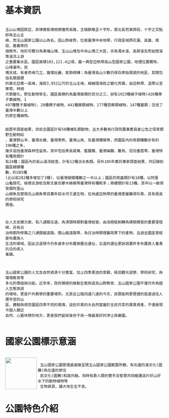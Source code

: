 <style>
  html {
    height: 100%;
  }

  body {
    background-image: url("//i.imgur.com/DpG4BZn.png");
    background-repeat: no-repeat;
    background-attachment: fixed;
    background-position: center;
    background-size: cover;
  }
</style>

<h1 style="font-family:標楷體;">基本資訊</h1>
<pre class="highlight"><code>
玉山山塊因歐亞、菲律賓板塊相擠撞而高隆，主稜脈略呈十字形，南北長而東西短，十字之交點即為玉山主
峰，而玉山國家公園以山為名，因山勢峻秀，位居臺灣中央地帶，行政區域跨花蓮、高雄、南投、嘉義等四
個縣市，地形可概分為東埔山塊、玉山山塊及中央山塊三大區，亦為濁水溪、高屏溪及秀姑巒溪等溪流上游
之重要集水區。園區面積103,121.4公頃，屬一典型亞熱帶高山型國家公園，地理位置獨特，山峰遍布，岩
塊天成，有者奇峰兀立，雄偉壯麗，氣勢磅礡；為臺灣高山少數仍保存原始風貌的地區，其間包括名聞遐邇
的東北亞第一高峰，海拔3,952公尺的玉山主峰，植被隨海拔之變化而異，由亞熱帶、溫帶以至寒帶，林相
次第變化，野生動物孳生，園區面積約為臺灣面積的百分之三，卻有1923種被子植物(426種單子葉植物、1
497種雙子葉植物)、28種裸子植物、441種蕨類植物，177種苔蘚類植物，147種菌類；含括了臺灣半數以上
的原生種植物。

經歷年調查結果，目前全園區計有58種哺乳類動物，且大多數為行政院農業委員會公告之保育類野生動物如
，臺灣野山羊、臺灣水鹿、臺灣黑熊、臺灣山羌、及臺灣獼猴等，而園區內的鳥類種數亦有約196種之多，
幾乎涵括臺灣森林性留鳥，其中包括黑長尾雉、藍腹鷳、臺灣噪鶥、藪鳥、冠羽畫眉等，臺灣特有種鳥類計
有24種；園區內的高山溪流經查，計有12種淡水魚類。另外105年委託專家調查結果，共記錄到園區蝴蝶種
數，約285種 (比以前282種多增加了3種)，佔臺灣蝴蝶種數之一半以上；園區的爬蟲類計有18種，以阿里
山龜殼花、梭德氏游蛇及斯文豪氏攀木蜥蜴等臺灣特有種較多；兩棲類計有13種，其中以一級保育類阿里山
山椒魚及楚南氏山椒魚等百萬年前冰河孓遺生物，在地處亞熱帶的臺灣更屬難得珍貴，具有極高的學術研究
價值。

在人文史蹟方面，有八通關古道，為清領時期對臺灣經營，由消極抵制轉為積極開發的重要里程碑，另有日
治時期所修築之八通關越道路、關山越道路等，為日治時期理蕃政策下的產物，且過去園區曾經是布農族人
生活的領域，因此古道現今仍多處多分布農族舊社遺址，古道的遺址更訴說著許多布農族人奮勇抗日的感人
事蹟。

玉山國家公園的人文及自然資源十分豐富，加上四季更迭的景緻，極具觀光遊憩、學術研究，與環境教育等
多元的價值與功能。近年來，政府積極的推動生態旅遊及山野教育，玉山國家公園不僅可作為國人生態旅遊
的場地，更是戶外教學的重要場所。尤其在公路四通八達的今天，民眾能夠更便捷的抵達過往人煙罕至的山
區，體驗與感受園區四季不同的風情。這些珍貴的大自然當屬於全民共享的寶貴資產，不僅是現今國人親近
自然，心靈休憩的地方，更是我們留給後世子孫一塊最美好的淨土與樂園。
</code></pre>
<h1 style="font-family:標楷體;">國家公園標示意涵</h1>

<pre class="highlight"><code>
<img style="width: 100px; height: 100px;" src="//i.imgur.com/1f6mKyq.png" align="left">
 玉山國家公園管理處處徽呈現玉山國家公園範圍所轄，有右邊的漢文化(圖騰)與左邊的原住
 民文化(圖騰)和諧共融，同時有靠人類的雙手及智慧共同維護這片好山好水下的動物植物等
 生物資源，讓大地生生不息。
</code></pre>

<h1 style="font-family=標楷體;">公園特色介紹</h1>

